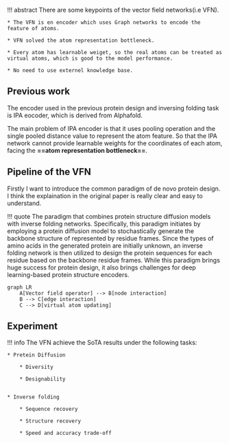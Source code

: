 !!! abstract
    There are some keypoints of the vector field networks(i.e VFN).

    * The VFN is en encoder which uses Graph networks to encode the feature of atoms.

    * VFN solved the atom representation bottleneck.

    * Every atom has learnable weiget, so the real atoms can be treated as virtual atoms, which is good to the model performance.

    * No need to use externel knowledge base.

## Previous work
The encoder used in the previous protein design and inversing folding task is IPA eocoder, which is derived from Alphafold.

The main problem of IPA encoder is that it uses pooling operation and the single pooled distance value to represent the atom feature. So that the IPA network cannot provide learnable weights for the coordinates of each atom, facing the **==atom representation bottleneck==**.

## Pipeline of the VFN

Firstly I want to introduce the common paradigm of de novo protein design. I think
the explaination in the original paper is really clear and easy to understand.

!!! quote
    The paradigm that combines protein structure diffusion models with inverse folding networks. Specifically, this paradigm initiates by employing a protein diffusion model to stochastically generate the backbone structure of represented by residue frames. Since the types of amino acids in the generated protein are initially unknown, an inverse folding network is then utilized to design the protein sequences for each residue based on the backbone residue frames. While this paradigm brings huge success for protein design, it also brings challenges for deep learning-based protein structure encoders.

```mermaid
graph LR
    A[Vector field operator] --> B[node interaction]
    B --> C[edge interaction]
    C --> D[virtual atom updating]
```

## Experiment 
!!! info
    The VFN achieve the SoTA results under the following tasks:
    
    * Pretein Diffusion

        * Diversity

        * Designability


    * Inverse folding 

        * Sequence recovery

        * Structure recovery

        * Speed and accuracy trade-off 